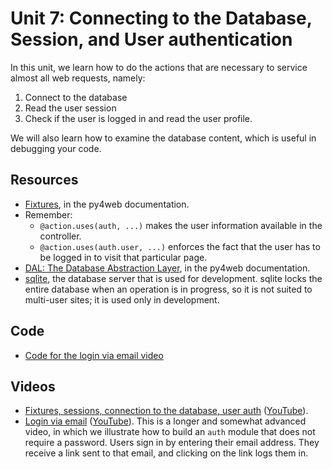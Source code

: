 # Unit 7: Connecting to the Database, Session, and User authentication

In this unit, we learn how to do the actions that are necessary to service almost all web requests, namely: 
1. Connect to the database
1. Read the user session
1. Check if the user is logged in and read the user profile. 

We will also learn how to examine the database content, which is useful in debugging your code. 

## Resources

* [Fixtures](https://py4web.com/_documentation/static/en/chapter-06.html), in the py4web documentation.
* Remember: 
    * `@action.uses(auth, ...)` makes the user information available in the controller.  
    * `@action.uses(auth.user, ...)` enforces the fact that the user has to be logged in to visit that particular page. 
* [DAL: The Database Abstraction Layer](https://py4web.com/_documentation/static/en/chapter-07.html), in the py4web documentation.
* [sqlite](https://sqlite.org/index.html), the database server that is used for development.  sqlite locks the entire database when an operation is in progress, so it is not suited to multi-user sites; it is used only in development. 

## Code

* [Code for the login via email video](https://github.com/learn-py4web/login_via_email)

## Videos

* [Fixtures, sessions, connection to the database, user auth](https://drive.google.com/file/d/1wKCUvEbM8lNO2sD95TfZ2YIT0_EFEy8J/view?usp=sharing) ([YouTube](https://youtu.be/kSNrwf9pO3Q)).
* [Login via email](https://drive.google.com/file/d/13jYWPT3pezVC17WsgRf-b9jS_nSNuafq/view?usp=sharing) ([YouTube](https://youtu.be/v-ssIBYwgp0)).  This is a longer and somewhat advanced video, in which we illustrate how to build an `auth` module that does not require a password.  Users sign in by entering their email address.  They receive a link sent to that email, and clicking on the link logs them in. 

